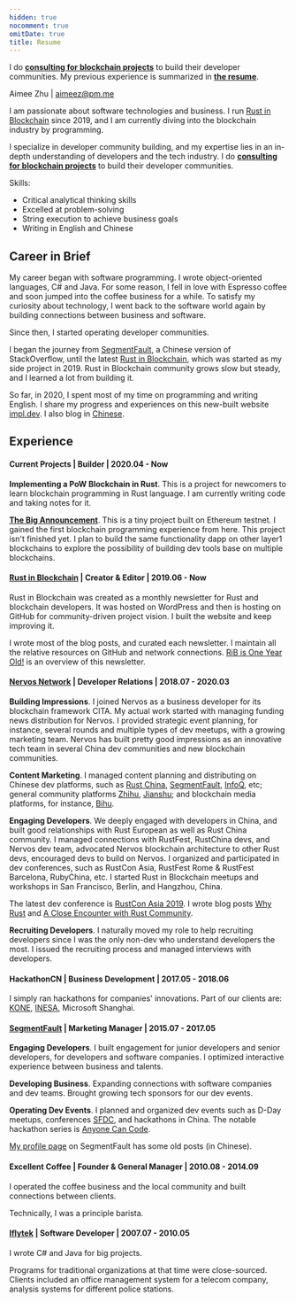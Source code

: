 ```yaml
---
hidden: true
nocomment: true
omitDate: true
title: Resume
---
```




I do [**consulting for blockchain projects**](/consulting)
to build their developer communities.
My previous experience is summarized in [**the resume**](/resume).



Aimee Zhu | aimeez@pm.me

I am passionate about software technologies and business.
I run [Rust in Blockchain][rib] since 2019, and 
I am currently diving into the blockchain industry by programming.

I specialize in developer community building, 
and my expertise lies in an in-depth understanding of developers
and the tech industry.
I do [**consulting for blockchain projects**](/consulting)
to build their developer communities.

Skills:
- Critical analytical thinking skills
- Excelled at problem-solving
- String execution to achieve business goals
- Writing in English and Chinese

## Career in Brief

My career began with software programming.
I wrote object-oriented languages, C# and Java.
For some reason, I fell in love with Espresso coffee
and soon jumped into the coffee business for a while.
To satisfy my curiosity about technology,
I went back to the software world again
by building connections between business and software.

Since then, I started operating developer communities.

I began the journey from [SegmentFault][sf],
a Chinese version of StackOverflow,
until the latest [Rust in Blockchain][rib],
which was started as my side project in 2019.
Rust in Blockchain community grows slow but steady,
and I learned a lot from building it.

So far, in 2020, I spent most of my time on programming and writing English.
I share my progress and experiences on
this new-built website [impl.dev][impl].
I also blog in [Chinese][cn].



## Experience

#### Current Projects | Builder | 2020.04 - Now

**Implementing a PoW Blockchain in Rust**.
This is a project for newcomers to learn
blockchain programming in Rust language.
I am currently writing code and taking notes for it.

**[The Big Announcement][tba]**.
This is a tiny project built on Ethereum testnet.
I gained the first blockchain programming experience from here.
This project isn't finished yet.
I plan to build the same functionality dapp on other layer1 blockchains
to explore the possibility of building dev tools
base on multiple blockchains.

#### [Rust in Blockchain][rib] | Creator & Editor | 2019.06 - Now

Rust in Blockchain was created as a monthly newsletter for
Rust and blockchain developers.
It was hosted on WordPress and then is hosting on GitHub
for community-driven project vision.
I built the website and keep improving it.

I wrote most of the blog posts, and curated each newsletter.
I maintain all the relative resources on GitHub
and network connections.
[RiB is One Year Old!][rib-oneyear] is an overview of
this newsletter.

#### [Nervos Network][nervos] | Developer Relations | 2018.07 - 2020.03

**Building Impressions**.
I joined Nervos as a business developer for
its blockchain framework CITA.
My actual work started with managing funding news distribution
for Nervos.
I provided strategic event planning, for instance, 
several rounds and multiple types of dev meetups, 
with a growing marketing team.
Nervos has built pretty good impressions as an innovative tech team
in several China dev communities
and new blockchain communities.

**Content Marketing**.
I managed content planning and distributing on
Chinese dev platforms, such as
[Rust China][rustcc], [SegmentFault][sf], [InfoQ][inq], etc;
general community platforms [Zhihu][zhihu], [Jianshu][jianshu];
and blockchain media platforms, for instance, [Bihu][bihu].

**Engaging Developers**.
We deeply engaged with developers in China, and
built good relationships with Rust European as well as
Rust China community.
I managed connections with RustFest, RustChina devs, 
and Nervos dev team, 
advocated Nervos blockchain architecture to other Rust devs,
encouraged devs to build on Nervos.
I organized and participated in dev conferences, such as
RustCon Asia, RustFest Rome & RustFest Barcelona, RubyChina, etc.
I started Rust in Blockchain meetups and workshops in San Francisco,
Berlin, and Hangzhou, China.

The latest dev conference is [RustCon Asia 2019][rustcon].
I wrote blog posts [Why Rust][post-whyrust] 
and [A Close Encounter with Rust Community][post-rustcon].

**Recruiting Developers**.
I naturally moved my role to help recruiting developers
since I was the only non-dev who  understand developers the most.
I issued the recruiting process and managed interviews
with developers.

#### HackathonCN | Business Development | 2017.05 - 2018.06

I simply ran hackathons for companies' innovations.
Part of our clients are: [KONE](https://www.kone.com/),
[INESA](https://www.inesa-it.com/), Microsoft Shanghai.

#### [SegmentFault][sf] | Marketing Manager | 2015.07 - 2017.05

**Engaging Developers**.
I built engagement for junior developers and senior developers,
for developers and software companies.
I optimized interactive experience between business and talents.

**Developing Business**.
Expanding connections with software companies and dev teams.
Brought growing tech sponsors for our dev events.

**Operating Dev Events**.
I planned and organized dev events such as D-Day meetups,
conferences [SFDC][event-sfdc],
and hackathons in China.
The notable hackathon series is [Anyone Can Code][post-hackathon].

[My profile page][sf-profile] on SegmentFault has some old posts (in Chinese).

#### Excellent Coffee | Founder & General Manager | 2010.08 - 2014.09

I operated the coffee business and the local community
and built connections between clients.

Technically, I was a principle barista.

#### [Iflytek][iflytek] | Software Developer | 2007.07 - 2010.05

I wrote C# and Java for big projects.

Programs for traditional organizations at that time were close-sourced.
Clients included 
an office management system for a telecom company,
analysis systems for different police stations.


[tba]: https://github.com/Aimeedeer/bigannouncement
[iflytek]: https://www.iflytek.com
[nervos]: https://nervos.org
[sf]: https://segmentfault.com
[sf-profile]: https://segmentfault.com/u/aimeedeer
[rib]: https://rustinblockchain.org
[rib-oneyear]: https://rustinblockchain.org/blogposts/2020-07-30-rib-is-one-year-old/
[impl]: https://impl.dev/about
[rustcon]: https://rustcon.asia
[post-whyrust]: https://medium.com/@Aimeedeer/why-rust-c877fba0ca94
[post-rustcon]: https://medium.com/@Aimeedeer/a-close-touch-with-rust-community-4a8507b756d9
[event-sfdc]: https://beta.segmentfault.com/a/1190000007142490
[post-hackathon]: https://segmentfault.com/hackathon-2016
[med]: https://medium.com/@Aimeedeer
[rustcc]: https://rustcc.cn/
[inq]: https://xie.infoq.cn/
[zhihu]: https://www.zhihu.com/
[jianshu]: https://www.jianshu.com/
[bihu]: https://bihu.com/
[cn]: https://newhacker.org

